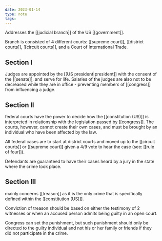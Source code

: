 ```yaml
---
date: 2023-01-14
type: note
tags:
---
```


Addresses the [[judicial branch]] of the US [[government]].

Branch is consisted of 4 different courts: [[supreme court]], [[district courts]], [[circuit courts]], and a Court of International Trade.

## Section I
Judges are appointed by the [[US president|president]] with the consent of the [[senate]], and serve for life. Salaries of the judges are also not to be decreased while they are in office - preventing members of [[congress]] from influencing a judge.

## Section II
federal courts have the power to decide how the [[constitution (US)]] is interpreted in relationship with the legislation passed by [[congress]]. The courts, however, cannot create their own cases, and must be brought by an individual who have been affected by the law.

All federal cases are to start at district courts and moved up to the [[circuit courts]] or [[supreme court]] given a 4/9 vote to hear the case (see: [[rule of four]]).

Defendants are guaranteed to have their cases heard by a jury in the state where the crime took place.

## Section III
mainly concerns [[treason]] as it is the only crime that is specifically defined within the [[constitution (US)]].

Conviction of treason should be based on either the testimony of 2 witnesses or when an accused person admits being guilty in an open court.

Congress can set the punishment, but such punishment should only be directed to the guilty individual and not his or her family or friends if they did not participate in the crime.
